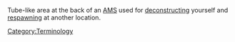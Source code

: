 Tube-like area at the back of an
[AMS](Advanced_Mobile_Station.md) used for
[deconstructing](deconstruct.md) yourself and
[respawning](respawn.md) at another location.

[Category:Terminology](Category:Terminology.md)
